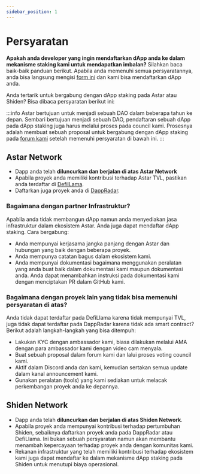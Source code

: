 ```yaml
---
sidebar_position: 1
---
```


# Persyaratan

**Apakah anda developer yang ingin mendaftarkan dApp anda ke dalam mekanisme staking kami untuk mendapatkan imbalan?** Silahkan baca baik-baik panduan berikut. Apabila anda memenuhi semua persyaratannya, anda bisa langsung mengisi [form ini](https://share.hsforms.com/1UFPFJXq6S1SN-j1lyMrNIgc2ryh) dan kami bisa mendaftarkan dApp anda.

Anda tertarik untuk bergabung dengan dApp staking pada Astar atau Shiden? Bisa dibaca persyaratan berikut ini:

:::info
Astar bertujuan untuk menjadi sebuah DAO dalam beberapa tahun ke depan. Sembari bertujuan menjadi sebuah DAO, pendaftaran sebuah dApp pada dApp staking juga harus melalui proses pada council kami. Prosesnya adalah membuat sebuah proposal untuk bergabung dengan dApp staking pada [forum kami](https://forum.astar.network/c/initiatives/dapp-staking-applications/21) setelah memenuhi persyaratan di bawah ini.
:::

## Astar Network

- Dapp anda telah **diluncurkan dan berjalan di atas Astar Network**
- Apabila proyek anda memiliki kontribusi terhadap Astar TVL, pastikan anda terdaftar di [DefilLama](../../integrations/dapp-listing/defillama).
- Daftarkan juga proyek anda di [DappRadar](../../integrations/dapp-listing/dappradar).

### Bagaimana dengan partner Infrastruktur?

Apabila anda tidak membangun dApp namun anda menyediakan jasa infrastruktur dalam ekosistem Astar. Anda juga dapat mendaftar dApp staking. Cara bergabung:

- Anda mempunyai kerjasama jangka panjang dengan Astar dan hubungan yang baik dengan beberapa proyek.
- Anda mempunya catatan bagus dalam ekosistem kami.
- Anda mempunyai dokumentasi bagaimana menggunakan peralatan yang anda buat baik dalam dokumentasi kami maupun dokumentasi anda. Anda dapat menambahkan instruksi pada dokumentasi kami dengan menciptakan PR dalam GitHub kami.

### Bagaimana dengan proyek lain yang tidak bisa memenuhi persyaratan di atas?

Anda tidak dapat terdaftar pada DefiLlama karena tidak mempunyai TVL, juga tidak dapat terdaftar pada DappRadar karena tidak ada smart contract? Berikut adalah langkah-langkah yang bisa ditempuh:

- Lakukan KYC dengan ambassador kami, biasa dilakukan melalui AMA dengan para ambassador kami dengan video cam menyala.
- Buat sebuah proposal dalam forum kami dan lalui proses voting council kami.
- Aktif dalam Discord anda dan kami, kemudian sertakan semua update dalam kanal announcement kami.
- Gunakan peralatan (tools) yang kami sediakan untuk melacak perkembangan proyek anda ke depannya.

## Shiden Network

- Dapp anda telah **diluncurkan dan berjalan di atas Shiden Network**.
- Apabila proyek anda mempunyai kontribusi terhadap pertumbuhan Shiden, sebaiknya daftarkan proyek anda pada DappRadar atau DefiLlama. Ini bukan sebuah persyaratan namun akan membantu menambah kepercayaan terhadap proyek anda dengan komunitas kami.
- Rekanan infrastruktur yang telah memiliki kontribusi terhadap ekosistem kami juga dapat mendaftar ke dalam mekanisme dApp staking pada Shiden untuk menutupi biaya operasional.
